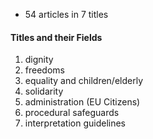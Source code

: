 - 54 articles in 7 titles

#### Titles and their Fields
1. dignity
2. freedoms
3. equality and children/elderly
4. solidarity
5. administration (EU Citizens)
6. procedural safeguards
7. interpretation guidelines